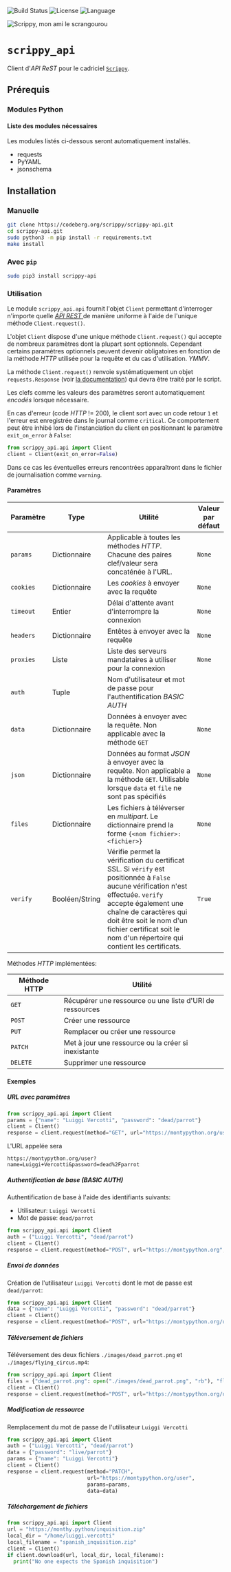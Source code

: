 ![Build Status](https://drone.mcos.nc/api/badges/scrippy/scrippy-api/status.svg) ![License](https://img.shields.io/static/v1?label=license&color=orange&message=MIT) ![Language](https://img.shields.io/static/v1?label=language&color=informational&message=Python)

![Scrippy, mon ami le scrangourou](./scrippy-api.png "Scrippy, mon ami le scrangourou")

# `scrippy_api`

Client d'_API ReST_ pour le cadriciel [`Scrippy`](https://codeberg.org/scrippy).

## Prérequis

### Modules Python

#### Liste des modules nécessaires

Les modules listés ci-dessous seront automatiquement installés.

- requests
- PyYAML
- jsonschema

## Installation

### Manuelle

```bash
git clone https://codeberg.org/scrippy/scrippy-api.git
cd scrippy-api.git
sudo python3 -m pip install -r requirements.txt
make install
```

### Avec `pip`

```bash
sudo pip3 install scrippy-api
```

### Utilisation

Le module `scrippy_api.api` fournit l'objet `Client` permettant d'interroger n'importe quelle [_API REST_ ](https://fr.wikipedia.org/wiki/Representational_state_transfer) de manière uniforme à l'aide de l'unique méthode `Client.request()`.

L'objet `Client` dispose d'une unique méthode `Client.request()` qui accepte de nombreux paramètres dont la plupart sont optionnels. Cependant certains paramètres optionnels peuvent devenir obligatoires en fonction de la méthode _HTTP_ utilisée pour la requête et du cas d'utilisation. _YMMV_.

La méthode `Client.request()` renvoie systématiquement un objet `requests.Response` (voir [la documentation](https://2.python-requests.org/en/master/user/advanced/#request-and-response-objects)) qui devra être traité par le script.

Les clefs comme les valeurs des paramètres seront automatiquement _encodés_ lorsque nécessaire.

En cas d'erreur (code _HTTP_ != 200), le client sort avec un code retour `1` et l'erreur est enregistrée dans le journal comme `critical`.
Ce comportement peut être inhibé lors de l'instanciation du client en positionnant le paramètre `exit_on_error` à `False`:

```python
from scrippy_api.api import Client
client = Client(exit_on_error=False)
```

Dans ce cas les éventuelles erreurs rencontrées apparaîtront dans le fichier de journalisation comme `warning`.

#### Paramètres

| Paramètre | Type | Utilité | Valeur par défaut |
| --------- | ---- | ------- | ----------------- |
| `params`  | Dictionnaire | Applicable à toutes les méthodes _HTTP_. Chacune des paires clef/valeur sera concaténée à l'URL. | `None` |
| `cookies` | Dictionnaire | Les _cookies_ à envoyer avec la requête | `None` |
| `timeout` | Entier | Délai d'attente avant d'interrompre la connexion | `None` |
| `headers` | Dictionnaire | Entêtes à envoyer avec la requête | `None` |
| `proxies` | Liste | Liste des serveurs mandataires à utiliser pour la connexion | `None` |
| `auth`    | Tuple | Nom d'utilisateur et mot de passe pour l'authentification _BASIC AUTH_ |
| `data`    | Dictionnaire | Données à envoyer avec la requête. Non applicable avec la méthode `GET` | `None` |
| `json`    | Dictionnaire | Données au format _JSON_ à envoyer avec la requête. Non applicable a la méthode `GET`. Utilisable lorsque `data` et `file` ne sont pas spécifiés | `None` |
| `files`   | Dictionnaire | Les fichiers à téléverser en _multipart_. Le dictionnaire prend la forme `{<nom fichier>: <fichier>}`  | `None` |
| `verify`   | Booléen/String | Vérifie permet la vérification du certificat SSL. Si `vérify` est positionnée à `False` aucune vérification n'est effectuée. `verify` accepte également une chaîne de caractères qui doit être soit le nom d'un fichier certificat soit le nom d'un répertoire qui contient les certificats. | `True` |

Méthodes _HTTP_ implémentées:

| Méthode HTTP | Utilité |
| ------------ | ------- |
| `GET`        | Récupérer une ressource ou une liste d'URI de ressources |
| `POST`       | Créer une ressource |
| `PUT`        | Remplacer ou créer une ressource  |
| `PATCH`      | Met à jour une ressource ou la créer si inexistante |
| `DELETE`     | Supprimer une ressource |



#### Exemples

##### URL avec paramètres

```python
from scrippy_api.api import Client
params = {"name": "Luiggi Vercotti", "password": "dead/parrot"}
client = Client()
response = client.request(method="GET", url="https://montypython.org/user", params=params)
```

L'URL appelée sera
```
https://montypython.org/user?name=Luiggi+Vercotti&password=dead%2Fparrot
```

##### Authentification de base (BASIC AUTH)

Authentification de base à l'aide des identifiants suivants:
- Utilisateur: `Luiggi Vercotti`
- Mot de passe: `dead/parrot`

```python
from scrippy_api.api import Client
auth = ("Luiggi Vercotti", "dead/parrot")
client = Client()
response = client.request(method="POST", url="https://montypython.org", auth=auth)
```

##### Envoi de données

Création de l'utilisateur `Luiggi Vercotti` dont le mot de passe est `dead/parrot`:

```python
from scrippy_api.api import Client
data = {"name": "Luiggi Vercotti", "password": "dead/parrot"}
client = Client()
response = client.request(method="POST", url="https://montypython.org/user", data=data)
```

##### Téléversement de fichiers

Téléversement des deux fichiers `./images/dead_parrot.png` et `./images/flying_circus.mp4`:

```python
from scrippy_api.api import Client
files = {"dead_parrot.png": open("./images/dead_parrot.png", "rb"), "flying_circus.mp4": open("./images/flying_circus.mp4", "rb")}
client = Client()
response = client.request(method="POST", url="https://montypython.org/upload", data=data)
```

##### Modification de ressource

Remplacement du mot de passe de l'utilisateur `Luiggi Vercotti`

```python
from scrippy_api.api import Client
auth = ("Luiggi Vercotti", "dead/parrot")
data = {"password": "live/parrot"}
params = {"name": "Luiggi Vercotti"}
client = Client()
response = client.request(method="PATCH",
                          url="https://montypython.org/user",
                          params=params,
                          data=data)
```

##### Téléchargement de fichiers

```python
from scrippy_api.api import Client
url = "https://monthy.python/inquisition.zip"
local_dir = "/home/luiggi.vercotti"
local_filename = "spanish_inquisition.zip"
client = Client()
if client.download(url, local_dir, local_filename):
  print("No one expects the Spanish inquisition")
```
